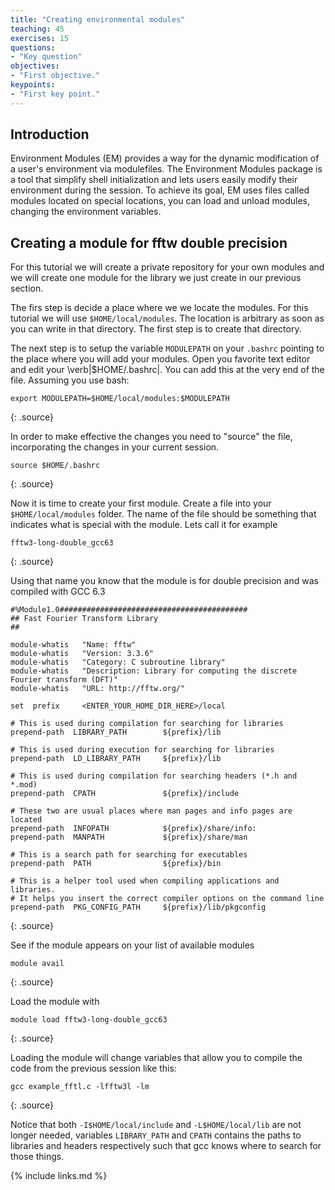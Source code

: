 ```yaml
---
title: "Creating environmental modules"
teaching: 45
exercises: 15
questions:
- "Key question"
objectives:
- "First objective."
keypoints:
- "First key point."
---
```


## Introduction

Environment Modules (EM) provides a way for the dynamic modification of a user's environment via modulefiles.
The Environment Modules package is a tool that simplify shell initialization and lets users easily modify their environment during the session.
To achieve its goal, EM uses files called modules located on special locations, you can load and unload modules, changing the environment variables.

## Creating a module for fftw double precision

For this tutorial we will create a private repository for your own modules and we will create one module for the library we just create in our previous section.

The firs step is decide a place where we we locate the modules. For this tutorial we will use `$HOME/local/modules`. The location is arbitrary as soon as you can write in that directory. The first step is to create that directory.

The next step is to setup the variable `MODULEPATH` on your `.bashrc` pointing to the place where you will add your modules. Open you favorite text editor and edit your \verb|$HOME/.bashrc|. You can add this at the very end of the file. Assuming you use bash:

~~~
export MODULEPATH=$HOME/local/modules:$MODULEPATH
~~~
{: .source}

In order to make effective the changes you need to "source" the file,
incorporating the changes in your current session.

~~~
source $HOME/.bashrc
~~~
{: .source}

Now it is time to create your first module.
Create a file into your `$HOME/local/modules` folder.
The name of the file should be something that indicates what is special
with the module. Lets call it for example

~~~
fftw3-long-double_gcc63
~~~
{: .source}

Using that name you know that the module is for double precision and was
compiled with GCC 6.3

~~~
#%Module1.0##########################################
## Fast Fourier Transform Library
##

module-whatis	"Name: fftw"
module-whatis	"Version: 3.3.6"
module-whatis	"Category: C subroutine library"
module-whatis	"Description: Library for computing the discrete Fourier transform (DFT)"
module-whatis	"URL: http://fftw.org/"

set  prefix     <ENTER_YOUR_HOME_DIR_HERE>/local

# This is used during compilation for searching for libraries
prepend-path  LIBRARY_PATH        ${prefix}/lib

# This is used during execution for searching for libraries
prepend-path  LD_LIBRARY_PATH     ${prefix}/lib

# This is used during compilation for searching headers (*.h and *.mod)
prepend-path  CPATH               ${prefix}/include

# These two are usual places where man pages and info pages are located
prepend-path  INFOPATH            ${prefix}/share/info:
prepend-path  MANPATH             ${prefix}/share/man

# This is a search path for searching for executables
prepend-path  PATH                ${prefix}/bin

# This is a helper tool used when compiling applications and libraries.
# It helps you insert the correct compiler options on the command line
prepend-path  PKG_CONFIG_PATH     ${prefix}/lib/pkgconfig
~~~
{: .source}

See if the module appears on your list of available modules

~~~
module avail
~~~
{: .source}

Load the module with

~~~
module load fftw3-long-double_gcc63
~~~
{: .source}

Loading the module will change variables that allow you to compile the code from
the previous session like this:

~~~
gcc example_fftl.c -lfftw3l -lm
~~~
{: .source}

Notice that both `-I$HOME/local/include` and `-L$HOME/local/lib` are not longer
needed, variables `LIBRARY_PATH` and `CPATH` contains the paths to libraries and
headers respectively such that gcc knows where to search for those things.

{% include links.md %}
